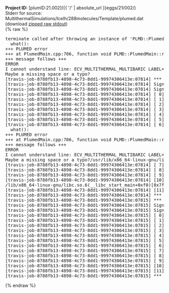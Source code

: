 **Project ID:** [plumID:21.002]({{ '/' | absolute_url }}eggs/21/002/)  
Stderr for source:  MultithermalSimulations/IceIh/288molecules/Template/plumed.dat   
(download [zipped raw stdout](plumed.dat.plumed.stdout.txt.zip))  
{% raw %}
<pre>
terminate called after throwing an instance of 'PLMD::Plumed::ExceptionError'
  what():  
+++ PLUMED error
+++ at PlumedMain.cpp:706, function void PLMD::PlumedMain::readInputWords(const std::vector<std::__cxx11::basic_string<char> >&)
+++ message follows +++
ERROR
I cannot understand line: ECV_MULTITHERMAL_MULTIBARIC LABEL=ecv ARG=energy,vol TEMP=305 MIN_TEMP=260 MAX_TEMP=350 PRESSURE=0.06022140857 MIN_PRESSURE=0.06022140857 MAX_PRESSURE=0.06022140857
Maybe a missing space or a typo?
[travis-job-8788fb13-4898-4c73-8dd1-99974306413e:07814] *** Process received signal ***
[travis-job-8788fb13-4898-4c73-8dd1-99974306413e:07814] Signal: Aborted (6)
[travis-job-8788fb13-4898-4c73-8dd1-99974306413e:07814] Signal code:  (-6)
[travis-job-8788fb13-4898-4c73-8dd1-99974306413e:07814] [ 0] /lib/x86_64-linux-gnu/libc.so.6(+0x354b0)[0x7f53b09db4b0]
[travis-job-8788fb13-4898-4c73-8dd1-99974306413e:07814] [ 1] /lib/x86_64-linux-gnu/libc.so.6(gsignal+0x38)[0x7f53b09db428]
[travis-job-8788fb13-4898-4c73-8dd1-99974306413e:07814] [ 2] /lib/x86_64-linux-gnu/libc.so.6(abort+0x16a)[0x7f53b09dd02a]
[travis-job-8788fb13-4898-4c73-8dd1-99974306413e:07814] [ 3] /usr/lib/x86_64-linux-gnu/libstdc++.so.6(_ZN9__gnu_cxx27__verbose_terminate_handlerEv+0x16d)[0x7f53b101584d]
[travis-job-8788fb13-4898-4c73-8dd1-99974306413e:07814] [ 4] /usr/lib/x86_64-linux-gnu/libstdc++.so.6(+0x8d6b6)[0x7f53b10136b6]
[travis-job-8788fb13-4898-4c73-8dd1-99974306413e:07814] [ 5] /usr/lib/x86_64-linux-gnu/libstdc++.so.6(+0x8d701)[0x7f53b1013701]
[travis-job-8788fb13-4898-4c73-8dd1-99974306413e:07814] [ 6] terminate called after throwing an instance of 'PLMD::Plumed::ExceptionError'
  what():  
+++ PLUMED error
+++ at PlumedMain.cpp:706, function void PLMD::PlumedMain::readInputWords(const std::vector<std::__cxx11::basic_string<char> >&)
+++ message follows +++
ERROR
I cannot understand line: ECV_MULTITHERMAL_MULTIBARIC LABEL=ecv ARG=energy,vol TEMP=305 MIN_TEMP=260 MAX_TEMP=350 PRESSURE=0.06022140857 MIN_PRESSURE=0.06022140857 MAX_PRESSURE=0.06022140857
Maybe a missing space or a typo?/usr/lib/x86_64-linux-gnu/libstdc++.so.6(+0x8d919)[0x7f53b1013919]
[travis-job-8788fb13-4898-4c73-8dd1-99974306413e:07814] [ 7] plumed[0x40ec85]
[travis-job-8788fb13-4898-4c73-8dd1-99974306413e:07814] [ 8] plumed[0x40f082]
[travis-job-8788fb13-4898-4c73-8dd1-99974306413e:07814] [ 9] plumed[0x409fe0]
[travis-job-8788fb13-4898-4c73-8dd1-99974306413e:07814] [10] 
/lib/x86_64-linux-gnu/libc.so.6(__libc_start_main+0xf0)[0x7f53b09c6830]
[travis-job-8788fb13-4898-4c73-8dd1-99974306413e:07814] [11] plumed[0x40a0a9]
[travis-job-8788fb13-4898-4c73-8dd1-99974306413e:07814] *** End of error message ***
[travis-job-8788fb13-4898-4c73-8dd1-99974306413e:07815] *** Process received signal ***
[travis-job-8788fb13-4898-4c73-8dd1-99974306413e:07815] Signal: Aborted (6)
[travis-job-8788fb13-4898-4c73-8dd1-99974306413e:07815] Signal code:  (-6)
[travis-job-8788fb13-4898-4c73-8dd1-99974306413e:07815] [ 0] /lib/x86_64-linux-gnu/libc.so.6(+0x354b0)[0x7f9e6ca564b0]
[travis-job-8788fb13-4898-4c73-8dd1-99974306413e:07815] [ 1] /lib/x86_64-linux-gnu/libc.so.6(gsignal+0x38)[0x7f9e6ca56428]
[travis-job-8788fb13-4898-4c73-8dd1-99974306413e:07815] [ 2] /lib/x86_64-linux-gnu/libc.so.6(abort+0x16a)[0x7f9e6ca5802a]
[travis-job-8788fb13-4898-4c73-8dd1-99974306413e:07815] [ 3] /usr/lib/x86_64-linux-gnu/libstdc++.so.6(_ZN9__gnu_cxx27__verbose_terminate_handlerEv+0x16d)[0x7f9e6d09084d]
[travis-job-8788fb13-4898-4c73-8dd1-99974306413e:07815] [ 4] /usr/lib/x86_64-linux-gnu/libstdc++.so.6(+0x8d6b6)[0x7f9e6d08e6b6]
[travis-job-8788fb13-4898-4c73-8dd1-99974306413e:07815] [ 5] /usr/lib/x86_64-linux-gnu/libstdc++.so.6(+0x8d701)[0x7f9e6d08e701]
[travis-job-8788fb13-4898-4c73-8dd1-99974306413e:07815] [ 6] /usr/lib/x86_64-linux-gnu/libstdc++.so.6(+0x8d919)[0x7f9e6d08e919]
[travis-job-8788fb13-4898-4c73-8dd1-99974306413e:07815] [ 7] plumed[0x40ec85]
[travis-job-8788fb13-4898-4c73-8dd1-99974306413e:07815] [ 8] plumed[0x40f082]
[travis-job-8788fb13-4898-4c73-8dd1-99974306413e:07815] [ 9] plumed[0x409fe0]
[travis-job-8788fb13-4898-4c73-8dd1-99974306413e:07815] [10] /lib/x86_64-linux-gnu/libc.so.6(__libc_start_main+0xf0)[0x7f9e6ca41830]
[travis-job-8788fb13-4898-4c73-8dd1-99974306413e:07815] [11] plumed[0x40a0a9]
[travis-job-8788fb13-4898-4c73-8dd1-99974306413e:07815] *** End of error message ***
</pre>
{% endraw %}
